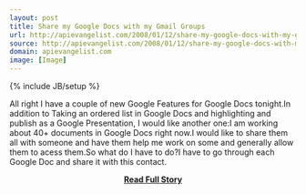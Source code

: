 ```yaml
---
layout: post
title: Share my Google Docs with my Gmail Groups
url: http://apievangelist.com/2008/01/12/share-my-google-docs-with-my-gmail-groups/
source: http://apievangelist.com/2008/01/12/share-my-google-docs-with-my-gmail-groups/
domain: apievangelist.com
image: [Image]
---
```

{% include JB/setup %}<p>All right I have a couple of new Google Features for Google Docs tonight.In addition to Taking an ordered list in Google Docs and highlighting and publish as a Google Presentation, I would like another one:I am working about 40+ documents in Google Docs right now.I would like to share them all with someone and have them help me work on some and generally allow them to acess them.So what do I have to do?I have to go through each Google Doc and share it with this contact.</p>
<center><p><a href="http://apievangelist.com/2008/01/12/share-my-google-docs-with-my-gmail-groups/" style='padding:25px; font-sze:18px; font-weight: bold;'>Read Full Story</a></p></center>
